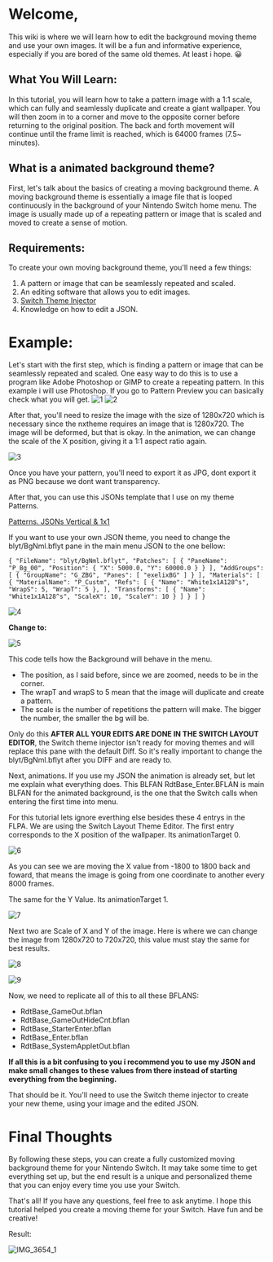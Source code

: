 [](#welcome)**Welcome**,
========================

This wiki is where we will learn how to edit the background moving theme and use your own images. It will be a fun and informative experience, especially if you are bored of the same old themes. At least i hope. 😀

[](#what-you-will-learn)What You Will Learn:
--------------------------------------------

In this tutorial, you will learn how to take a pattern image with a 1:1 scale, which can fully and seamlessly duplicate and create a giant wallpaper. You will then zoom in to a corner and move to the opposite corner before returning to the original position. The back and forth movement will continue until the frame limit is reached, which is 64000 frames (7.5~ minutes).

[](#what-is-a-animated-background-theme)What is a animated background theme?
----------------------------------------------------------------------------

First, let's talk about the basics of creating a moving background theme. A moving background theme is essentially a image file that is looped continuously in the background of your Nintendo Switch home menu. The image is usually made up of a repeating pattern or image that is scaled and moved to create a sense of motion.

[](#requirements)Requirements:
------------------------------

To create your own moving background theme, you'll need a few things:

1.  A pattern or image that can be seamlessly repeated and scaled.
2.  An editing software that allows you to edit images.
3.  [Switch Theme Injector](https://github.com/exelix11/SwitchThemeInjector)
4.  Knowledge on how to edit a JSON.

[](#example)Example:
====================

Let's start with the first step, which is finding a pattern or image that can be seamlessly repeated and scaled. One easy way to do this is to use a program like Adobe Photoshop or GIMP to create a repeating pattern. In this example i will use Photoshop. If you go to Pattern Preview you can basically check what you will get. ![1](https://user-images.githubusercontent.com/93286561/222496034-8ad8d9f6-cbec-4dd3-99ff-18c770157341.jpg) ![2](https://user-images.githubusercontent.com/93286561/222496353-e69c804c-39a6-465c-95f5-bf308e841b18.jpg)

After that, you'll need to resize the image with the size of 1280x720 which is necessary since the nxtheme requires an image that is 1280x720. The image will be deformed, but that is okay. In the animation, we can change the scale of the X position, giving it a 1:1 aspect ratio again.

![3](https://user-images.githubusercontent.com/93286561/222497174-49542687-a230-417d-a4bc-d44139292d78.jpg)

Once you have your pattern, you'll need to export it as JPG, dont export it as PNG because we dont want transparency.

After that, you can use this JSONs template that I use on my theme Patterns.

[Patterns. JSONs Vertical & 1x1](https://github.com/zzzribas/Patterns/tree/main/JSON%20TEMPLATE%20FOR%20ANIMATION)

If you want to use your own JSON theme, you need to change the blyt/BgNml.bflyt pane in the main menu JSON to the one bellow:

`{ "FileName": "blyt/BgNml.bflyt", "Patches": [ { "PaneName": "P_Bg_00", "Position": { "X": 5000.0, "Y": 60000.0 } } ], "AddGroups": [ { "GroupName": "G_ZBG", "Panes": [ "exelixBG" ] } ], "Materials": [ { "MaterialName": "P_Custm", "Refs": [ { "Name": "White1x1A128^s", "WrapS": 5, "WrapT": 5 }, ], "Transforms": [ { "Name": "White1x1A128^s", "ScaleX": 10, "ScaleY": 10 } ] } ] }`

![4](https://user-images.githubusercontent.com/93286561/222501806-a8d6af91-1a4b-453f-bec6-405b9b89b4bf.jpg)

**Change to:**

![5](https://user-images.githubusercontent.com/93286561/222501842-1bb1c548-400b-40d2-8960-e2c86fc292df.jpg)

This code tells how the Background will behave in the menu.

*   The position, as I said before, since we are zoomed, needs to be in the corner.
*   The wrapT and wrapS to 5 mean that the image will duplicate and create a pattern.
*   The scale is the number of repetitions the pattern will make. The bigger the number, the smaller the bg will be.

Only do this **AFTER ALL YOUR EDITS ARE DONE IN THE SWITCH LAYOUT EDITOR**, the Switch theme injector isn't ready for moving themes and will replace this pane with the default Diff. So it's really important to change the blyt/BgNml.bflyt after you DIFF and are ready to.

Next, animations. If you use my JSON the animation is already set, but let me explain what everything does. This BLFAN RdtBase\_Enter.BFLAN is main BLFAN for the animated background, is the one that the Switch calls when entering the first time into menu.

For this tutorial lets ignore everthing else besides these 4 entrys in the FLPA. We are using the Switch Layout Theme Editor. The first entry corresponds to the X position of the wallpaper. Its animationTarget 0.

![6](https://user-images.githubusercontent.com/93286561/222505972-a3559480-524a-4dfc-8187-9c0df5720927.jpg)

As you can see we are moving the X value from -1800 to 1800 back and foward, that means the image is going from one coordinate to another every 8000 frames.

The same for the Y Value. Its animationTarget 1.

![7](https://user-images.githubusercontent.com/93286561/222506868-9285aa8d-be8b-4cf3-ab22-8ccaf9f186e5.jpg)

Next two are Scale of X and Y of the image. Here is where we can change the image from 1280x720 to 720x720, this value must stay the same for best results.

![8](https://user-images.githubusercontent.com/93286561/222507258-fa7c05da-04d3-4e75-8fc9-ce5652daee85.jpg)

![9](https://user-images.githubusercontent.com/93286561/222507268-2e710866-555f-4a7c-91c1-f0c32096d186.jpg)

Now, we need to replicate all of this to all these BFLANS:

*   RdtBase\_GameOut.bflan
*   RdtBase\_GameOutHideCnt.bflan
*   RdtBase\_StarterEnter.bflan
*   RdtBase\_Enter.bflan
*   RdtBase\_SystemAppletOut.bflan

**If all this is a bit confusing to you i recommend you to use my JSON and make small changes to these values from there instead of starting everything from the beginning.**

That should be it. You'll need to use the Switch theme injector to create your new theme, using your image and the edited JSON.

[](#final-thoughts)Final Thoughts
=================================

By following these steps, you can create a fully customized moving background theme for your Nintendo Switch. It may take some time to get everything set up, but the end result is a unique and personalized theme that you can enjoy every time you use your Switch.

That's all! If you have any questions, feel free to ask anytime. I hope this tutorial helped you create a moving theme for your Switch. Have fun and be creative!

Result:

![IMG_3654_1](https://user-images.githubusercontent.com/93286561/222519069-6857b0df-0938-4f78-9e85-5a111598056c.gif)
